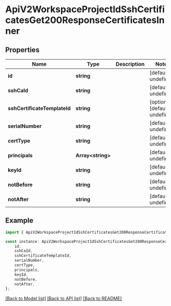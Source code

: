# ApiV2WorkspaceProjectIdSshCertificatesGet200ResponseCertificatesInner


## Properties

Name | Type | Description | Notes
------------ | ------------- | ------------- | -------------
**id** | **string** |  | [default to undefined]
**sshCaId** | **string** |  | [default to undefined]
**sshCertificateTemplateId** | **string** |  | [optional] [default to undefined]
**serialNumber** | **string** |  | [default to undefined]
**certType** | **string** |  | [default to undefined]
**principals** | **Array&lt;string&gt;** |  | [default to undefined]
**keyId** | **string** |  | [default to undefined]
**notBefore** | **string** |  | [default to undefined]
**notAfter** | **string** |  | [default to undefined]

## Example

```typescript
import { ApiV2WorkspaceProjectIdSshCertificatesGet200ResponseCertificatesInner } from './api';

const instance: ApiV2WorkspaceProjectIdSshCertificatesGet200ResponseCertificatesInner = {
    id,
    sshCaId,
    sshCertificateTemplateId,
    serialNumber,
    certType,
    principals,
    keyId,
    notBefore,
    notAfter,
};
```

[[Back to Model list]](../README.md#documentation-for-models) [[Back to API list]](../README.md#documentation-for-api-endpoints) [[Back to README]](../README.md)
